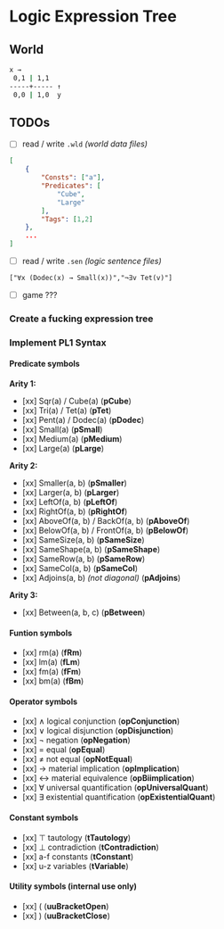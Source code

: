 # Logic Expression Tree

## World

```cmd
x →
 0,1 | 1,1 
-----+----- ↑
 0,0 | 1,0  y

```

## TODOs

- [ ] read / write `.wld` _(world data files)_

```json
[
    {
        "Consts": ["a"],
        "Predicates": [
            "Cube",
            "Large"
        ],
        "Tags": [1,2]
    },
    ...
]
```

- [ ] read / write `.sen` _(logic sentence files)_

```txt
["∀x (Dodec(x) → Small(x))","¬∃v Tet(v)"]
```

- [ ] game ???

### Create a fucking expression tree

### Implement PL1 Syntax

#### Predicate symbols

**Arity 1:**

- [xx] Sqr(a)  / Cube(a)                 (**pCube**)
- [xx] Tri(a)  / Tet(a)                  (**pTet**)
- [xx] Pent(a) / Dodec(a)                (**pDodec**)
- [xx] Small(a)                          (**pSmall**)
- [xx] Medium(a)                         (**pMedium**)
- [xx] Large(a)                          (**pLarge**)

**Arity 2:**

- [xx] Smaller(a, b)                     (**pSmaller**)
- [xx] Larger(a, b)                      (**pLarger**)
- [xx] LeftOf(a, b)                      (**pLeftOf**)
- [xx] RightOf(a, b)                     (**pRightOf**)
- [xx] AboveOf(a, b)  / BackOf(a, b)     (**pAboveOf**)
- [xx] BelowOf(a, b)  / FrontOf(a, b)    (**pBelowOf**)
- [xx] SameSize(a, b)                    (**pSameSize**)
- [xx] SameShape(a, b)                   (**pSameShape**)
- [xx] SameRow(a, b)                     (**pSameRow**)
- [xx] SameCol(a, b)                     (**pSameCol**)
- [xx] Adjoins(a, b) _(not diagonal)_    (**pAdjoins**)

**Arity 3:**

- [xx] Between(a, b, c)                  (**pBetween**)

#### Funtion symbols

- [xx] rm(a)                             (**fRm**)
- [xx] lm(a)                             (**fLm**)
- [xx] fm(a)                             (**fFm**)
- [xx] bm(a)                             (**fBm**)

#### Operator symbols

- [xx] ∧     logical conjunction         (**opConjunction**)
- [xx] ∨     logical disjunction         (**opDisjunction**)
- [xx] ¬     negation                    (**opNegation**)
- [xx] =     equal                       (**opEqual**)
- [xx] ≠     not equal                   (**opNotEqual**)
- [xx] →     material implication        (**opImplication**)
- [xx] ↔     material equivalence        (**opBiimplication**)
- [xx] ∀     universal quantification    (**opUniversalQuant**)
- [xx] ∃     existential quantification  (**opExistentialQuant**)

#### Constant symbols

- [xx] ⊤     tautology                   (**tTautology**)
- [xx] ⊥     contradiction               (**tContradiction**)
- [xx] a-f   constants                   (**tConstant**)
- [xx] u-z   variables                   (**tVariable**)

#### Utility symbols (internal use only)

- [xx] (                                 (**uuBracketOpen**)
- [xx] )                                 (**uuBracketClose**)
